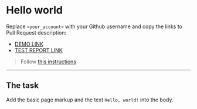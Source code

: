 # Hello world
Replace `<your_account>` with your Github username and copy the links to Pull Request description:
- [DEMO LINK](https://popeye88.github.io/layout_hello-world/)
- [TEST REPORT LINK](https://popeye88.github.io/layout_hello-world/report/html_report/)

> Follow [this instructions](https://mate-academy.github.io/layout_task-guideline/#how-to-solve-the-layout-tasks-on-github)
___

## The task 
Add the basic page markup and the text `Hello, world!` into the body.

